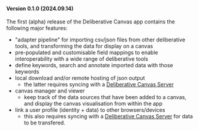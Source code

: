 #### Version 0.1.0 (2024.09.14)
The first (alpha) release of the Deliberative Canvas app contains the following major features:
- "adapter pipeline" for importing csv/json files from other deliberative tools, and transforming the data for display on a canvas
- pre-populated and customisable field mappings to enable interoperability with a wide range of deliberative tools
- define keywords, search and annotate imported data with those keywords
- local download and/or remote hosting of json output
    - the latter requires syncing with a [Deliberative Canvas Server](https://github.com/uppy01/deliberative-canvas-server)
- canvas manager and viewer
    - keep track of the data sources that have been added to a canvas, and display the canvas visualisation from within the app
- link a user profile (identity + data) to other browsers/devices
    - this also requires syncing with a [Deliberative Canvas Server](https://github.com/uppy01/deliberative-canvas-server) for data to be transfered.